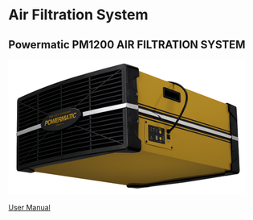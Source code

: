 # Air Filtration System

## Powermatic PM1200 AIR FILTRATION SYSTEM

![](../.gitbook/assets/image%20%283%29.png)

[User Manual](https://drive.google.com/open?id=1hFkLjLUlxyE5kZYSFNQ1Cpzk5_mmMUHC)

